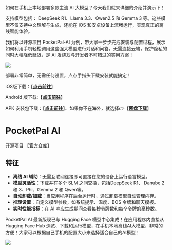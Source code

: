 如何在手机上本地部署多款主流 AI 大模型？今天我们就来详细的介绍并演示下！

支持模型包括： DeepSeek R1、Llama 3.3、Qwen2.5 和 Gemma 3 等。这些模型不仅支持中文理解与生成，还能在 iOS 和安卓设备上流畅运行，实现真正的离线智能体验。

我们将以开源项目 PocketPal-AI 为例，带大家一步步完成安装与配置过程，展示如何利用手机轻松调用这些强大模型进行对话和问答。无需连接云端，保护隐私的同时大幅降低延迟，是 AI 发烧友与开发者不可错过的实用方案！

![](https://www.freedidi.com/wp-content/uploads/2025/04/ee1ba8832720250409114810.webp)

部署非常简单，无需任何设置，点点手指头下载安装就能搞定！

iOS版下载：【**[点击前往](https://apps.apple.com/us/app/pocketpal-ai/id6502579498)**】

Android 版下载:【**[点击前往](https://play.google.com/store/apps/details?id=com.pocketpalai&pli=1)**】

APK 安装包下载：【**[点击前往](https://github.com/a-ghorbani/pocketpal-ai/releases/tag/v1.8.12)**】、如果你不在海外，就选择👉【**[网盘下载](https://pan.tuio.cc/s/xkLIg)**】

# PocketPal AI

开源项目 【[官方仓库](https://github.com/a-ghorbani/pocketpal-ai)】

## 特征

- **离线 AI 辅助**：无需互联网连接即可直接在您的设备上运行语言模型。
- **模型灵活性**：下载并在多个 SLM 之间交换，包括DeepSeek R1、 Danube 2 和 3、Phi、Gemma 2 和 Qwen等。
- **自动卸载/加载**：当应用程序在后台运行时，通过卸载模型自动管理内存。
- **推理设置**：自定义模型参数，如系统提示、温度、BOS 令牌和聊天模板。
- **实时性能指标**：在 AI 响应生成期间查看每秒令牌数和每个令牌的毫秒数。

PocketPal AI 最新版现已与 Hugging Face 模型中心集成！在应用程序内直接从 Hugging Face Hub 浏览、下载和运行模型，在手机本地离线AI大模型，非常的方便！大家可以根据自己手机的配置大小来选择适合自己的AI模型！

![](https://www.freedidi.com/wp-content/uploads/2025/04/a6727aeabe20250409115714.webp)

